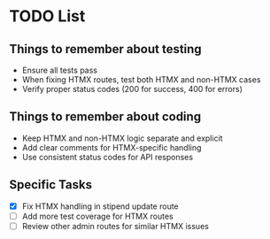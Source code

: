# TODO List

## Things to remember about testing
- Ensure all tests pass
- When fixing HTMX routes, test both HTMX and non-HTMX cases
- Verify proper status codes (200 for success, 400 for errors)

## Things to remember about coding
- Keep HTMX and non-HTMX logic separate and explicit
- Add clear comments for HTMX-specific handling
- Use consistent status codes for API responses

## Specific Tasks
- [x] Fix HTMX handling in stipend update route
- [ ] Add more test coverage for HTMX routes
- [ ] Review other admin routes for similar HTMX issues
